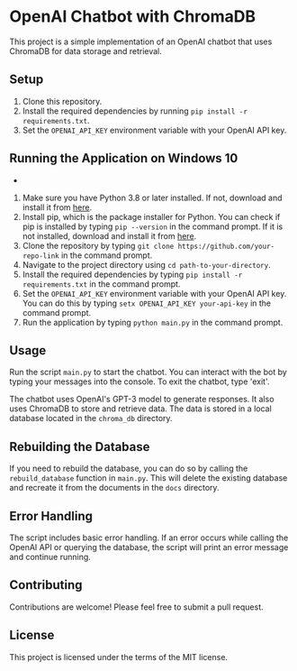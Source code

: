 # OpenAI Chatbot with ChromaDB

This project is a simple implementation of an OpenAI chatbot that uses ChromaDB for data storage and retrieval.

## Setup

1. Clone this repository.
2. Install the required dependencies by running `pip install -r requirements.txt`.
3. Set the `OPENAI_API_KEY` environment variable with your OpenAI API key.

## Running the Application on Windows 10
+
1. Make sure you have Python 3.8 or later installed. If not, download and install it from [here](https://www.python.org/downloads/).
2. Install pip, which is the package installer for Python. You can check if pip is installed by typing `pip --version` in the command prompt. If it is not installed, download and install it from [here](https://pip.pypa.io/en/stable/installation/).
3. Clone the repository by typing `git clone https://github.com/your-repo-link` in the command prompt.
4. Navigate to the project directory using `cd path-to-your-directory`.
5. Install the required dependencies by typing `pip install -r requirements.txt` in the command prompt.
6. Set the `OPENAI_API_KEY` environment variable with your OpenAI API key. You can do this by typing `setx OPENAI_API_KEY your-api-key` in the command prompt.
7. Run the application by typing `python main.py` in the command prompt.

## Usage

Run the script `main.py` to start the chatbot. You can interact with the bot by typing your messages into the console. To exit the chatbot, type 'exit'.

The chatbot uses OpenAI's GPT-3 model to generate responses. It also uses ChromaDB to store and retrieve data. The data is stored in a local database located in the `chroma_db` directory.

## Rebuilding the Database

If you need to rebuild the database, you can do so by calling the `rebuild_database` function in `main.py`. This will delete the existing database and recreate it from the documents in the `docs` directory.

## Error Handling

The script includes basic error handling. If an error occurs while calling the OpenAI API or querying the database, the script will print an error message and continue running.

## Contributing

Contributions are welcome! Please feel free to submit a pull request.

## License

This project is licensed under the terms of the MIT license.
